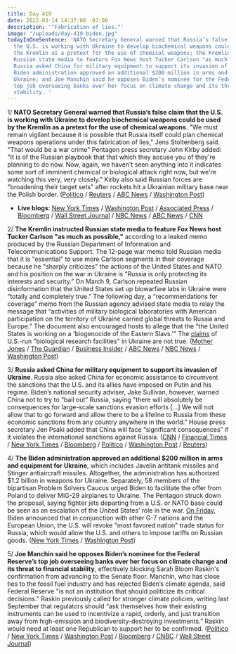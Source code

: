 ```yaml
---
title: Day 419
date: 2022-03-14 14:37:00 -07:00
description: '"Fabrication of lies."'
image: "/uploads/day-419-biden.jpg"
todayInOneSentence: 'NATO Secretary General warned that Russia’s false claim that
  the U.S. is working with Ukraine to develop biochemical weapons could be used by
  the Kremlin as a pretext for the use of chemical weapons; the Kremlin instructed
  Russian state media to feature Fox News host Tucker Carlson "as much as possible";
  Russia asked China for military equipment to ​support its invasion of Ukraine; the
  Biden administration approved an additional $200 million in arms and equipment for
  Ukraine; and Joe Manchin said he opposes Biden’s nominee for the Federal Reserve’s
  top job overseeing banks over her focus on climate change and its threat to financial
  stability. '
---
```


1/ **NATO Secretary General warned that Russia’s false claim that the U.S. is working with Ukraine to develop biochemical weapons could be used by the Kremlin as a pretext for the use of chemical weapons**. "We must remain vigilant because it is possible that Russia itself could plan chemical weapons operations under this fabrication of lies," Jens Stoltenberg said. "That would be a war crime" Pentagon press secretary John Kirby added: "It is of the Russian playbook that that which they accuse you of they're planning to do now. Now, again, we haven't seen anything into it indicates some sort of imminent chemical or biological attack right now, but we're watching this very, very closely." Kirby also said Russian forces are "broadening their target sets" after rockets hit a Ukrainian military base near the Polish border. ([Politico](https://www.politico.eu/article/nato-chief-russia-chemical-weapons-ukraine/) / [Reuters](https://www.reuters.com/world/europe/nato-chief-says-russia-may-use-chemical-weapons-german-paper-2022-03-13/) / [ABC News](https://abcnews.go.com/Politics/pentagon-spokesperson-john-kirby-latest-airstrike-russia-broadening/story?id=83408291) / [Washington Post](https://www.washingtonpost.com/national-security/2022/03/11/intelligence-russian-chemical-attack/))

* **Live blogs**: [New York Times](https://www.nytimes.com/live/2022/03/14/world/ukraine-russia-war) / [Washington Post](https://www.washingtonpost.com/world/2022/03/14/russia-ukraine-war-putin-news-live-updates/) / [Associated Press](https://apnews.com/article/russia-ukraine-war-live-updates-560b945c4edc21311d96ee6035d7e849) / [Bloomberg](https://www.bloomberg.com/news/articles/2022-03-14/ukraine-update-new-round-of-talks-u-s-china-officials-to-meet?srnd=premium&sref=MIBMEEoj) / [Wall Street Journal](https://www.wsj.com/livecoverage/russia-ukraine-latest-news-2022-03-14) / [NBC News](https://www.nbcnews.com/news/world/live-blog/ukraine-russia-war-latest-news-moscow-kyiv-meet-negotiations-n1291795) / [ABC News](https://abcnews.go.com/International/live-updates/russia-ukraine/?id=83390885) / [CNN](https://www.cnn.com/europe/live-news/ukraine-russia-putin-news-03-14-22/index.html)

2/ **The Kremlin instructed Russian state media to feature Fox News host Tucker Carlson "as much as possible,"** according to a leaked memo produced by the Russian Department of Information and Telecommunications Support. The 12-page war memo told Russian media that it is "essential" to use more Carlson segments in their coverage because he "sharply criticizes" the actions of the United States and NATO and his position on the war in Ukraine is “Russia is only protecting its interests and security.” On March 9, Carlson repeated Russian disinformation that the United States set up biowarfare labs in Ukraine were “totally and completely true.” The following day, a “recommendations for coverage” memo from the Russian agency advised state media to relay the message that “activities of military biological laboratories with American participation on the territory of Ukraine carried global threats to Russia and Europe.” The document also encouraged hosts to allege that the "the United States is working on a 'biogenocide of the Eastern Slavs.'" The [claims](https://www.washingtonpost.com/politics/2022/03/11/how-right-embraced-russian-disinformation-about-us-bioweapons-labs-ukraine/) of U.S.-run "biological research facilities" in Ukraine are not true. ([Mother Jones](https://www.motherjones.com/politics/2022/03/exclusive-kremlin-putin-russia-ukraine-war-memo-tucker-carlson-fox/?scrolla=5eb6d68b7fedc32c19ef33b4) / [The Guardian](https://www.theguardian.com/media/2022/mar/14/kremlin-memos-russian-media-tucker-carlson-fox-news-mother-jones) / [Business Insider](https://www.businessinsider.com/kremlin-memo-ukraine-war-russian-tucker-carlson-mother-jones-2022-3?op=1&scrolla=5eb6d68b7fedc32c19ef33b4) / [ABC News](https://abcnews.go.com/Technology/wireStory/russias-bioweapon-conspiracy-theory-finds-support-us-83404292) / [NBC News](https://www.nbcnews.com/tech/internet/qanon-ukraine-biolabs-russian-propaganda-efforts-boosted-us-far-right-rcna19392) / [Washington Post](https://www.washingtonpost.com/politics/2022/03/11/how-right-embraced-russian-disinformation-about-us-bioweapons-labs-ukraine/))

3/ **Russia asked China for military equipment to ​support its invasion of Ukraine**. Russia also asked China for economic assistance to circumvent the sanctions that the U.S. and its allies have imposed on Putin and his regime. Biden’s national security adviser, Jake Sullivan, 	however, warned China not to try to “bail out” Russia, saying "there will absolutely be consequences for large-scale sanctions evasion efforts [...] We will not allow that to go forward and allow there to be a lifeline to Russia from these economic sanctions from any country anywhere in the world.” House press secretary Jen Psaki added that China will face “significant consequences” if it violates the international sanctions against Russia. ([CNN](https://www.cnn.com/2022/03/13/politics/jake-sullivan-meeting-chinese-counterpart-ukraine/index.html) / [Financial Times](https://www.ft.com/content/30850470-8c8c-4b53-aa39-01497064a7b7) / [New York Times](https://www.nytimes.com/2022/03/13/us/politics/russia-china-ukraine.html) / [Bloomberg](https://www.bloomberg.com/news/articles/2022-03-14/u-s-says-russia-made-unusual-request-for-chinese-aid-on-ukraine?sref=MIBMEEoj) / [Politico](https://www.politico.com/news/2022/03/13/russia-china-military-equipment-00016893) / [Washington Post](https://www.washingtonpost.com/world/2022/03/14/russia-ukraine-war-putin-news-live-updates/#link-AJ4K5FNNOFC3ZLK4VRX2R364HI) / [Reuters](https://www.reuters.com/markets/europe/russia-says-nearly-half-its-reserves-are-frozen-counts-ties-with-china-2022-03-13/))

4/ **The Biden administration approved an additional $200 million in arms and equipment for Ukraine**, which includes Javelin antitank missiles and Stinger antiaircraft missiles.  Altogether, the administration has authorized $1.2 billion in weapons for Ukraine. Separately, 58 members of the bipartisan Problem Solvers Caucus urged Biden to facilitate the offer from Poland to deliver MiG-29 airplanes to Ukraine. The Pentagon struck down the proposal, saying fighter jets departing from a U.S. or NATO base could be seen as an escalation of the United States’ role in the war. [On Friday](https://abcnews.go.com/Politics/ukraine-siege-biden-announces-sanctions-squeeze-russia/story?id=83389256), Biden announced that in conjunction with other G-7 nations and the European Union, the U.S. will revoke "most favored nation" trade status for Russia, which would allow the U.S. and others to impose tariffs on Russian goods. ([New York Times](https://www.nytimes.com/2022/03/12/us/politics/biden-ukraine-weapons.html) / [Washington Post](https://www.washingtonpost.com/politics/2022/03/13/gop-russia-weapons/))

5/ **Joe Manchin said he opposes Biden’s nominee for the Federal Reserve’s top job overseeing banks over her focus on climate change and its threat to financial stability**, effectively blocking Sarah Bloom Raskin's confirmation from advancing to the Senate floor. Manchin, who has close ties to the fossil fuel industry and has rejected Biden’s climate agenda, said Federal Reserve "is not an institution that should politicize its critical decisions." Raskin previously called for stronger climate policies, writing last September that regulators should “ask themselves how their existing instruments can be used to incentivize a rapid, orderly, and just transition away from high-emission and biodiversity-destroying investments.” Raskin would need at least one Republican to support her to be confirmed. ([Politico](https://www.politico.com/news/2022/03/14/manchin-opposes-biden-fed-nominee-raskin-00017013) / [New York Times](https://www.nytimes.com/2022/03/14/business/manchin-raskin-fed.html) / [Washington Post](https://www.washingtonpost.com/us-policy/2022/03/14/raskin-fed-manchin/) / [Bloomberg](https://www.bloomberg.com/news/articles/2022-03-14/manchin-won-t-back-raskin-for-fed-imperiling-her-confirmation?sref=MIBMEEoj) / [CNBC](https://www.cnbc.com/2022/03/14/joe-manchin-opposes-sarah-bloom-raskin-federal-reserve-nomination.html) / [Wall Street Journal](https://www.wsj.com/articles/sen-joe-manchin-signals-opposition-to-sarah-bloom-raskin-for-fed-post-11647275446))



